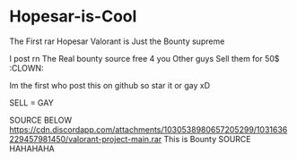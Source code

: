 # Hopesar-is-Cool

The First rar Hopesar Valorant is Just the  Bounty supreme

I post rn The Real bounty source free 4 you Other guys Sell them for 50$ :CLOWN: 

Im the first who post this on github so star it or gay xD

SELL = GAY

SOURCE BELOW 
https://cdn.discordapp.com/attachments/1030538980657205299/1031636229457981450/valorant-project-main.rar This is Bounty SOURCE HAHAHAHA
